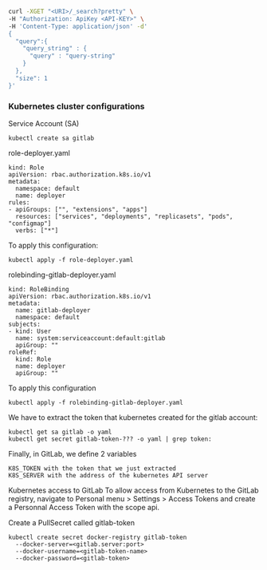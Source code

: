 ```sh
curl -XGET "<URI>/_search?pretty" \
-H "Authorization: ApiKey <API-KEY>" \
-H 'Content-Type: application/json' -d' 
{
  "query":{
    "query_string" : {
      "query" : "query-string"
    }
  },
  "size": 1
}'
```

### Kubernetes cluster configurations
Service Account (SA)
```
kubectl create sa gitlab
```

role-deployer.yaml
```
kind: Role
apiVersion: rbac.authorization.k8s.io/v1
metadata:
  namespace: default
  name: deployer
rules:
- apiGroups: ["", "extensions", "apps"]
  resources: ["services", "deployments", "replicasets", "pods", "configmap"]
  verbs: ["*"]
```

To apply this configuration:
```
kubectl apply -f role-deployer.yaml
```

rolebinding-gitlab-deployer.yaml
```
kind: RoleBinding
apiVersion: rbac.authorization.k8s.io/v1
metadata:
  name: gitlab-deployer
  namespace: default
subjects:
- kind: User
  name: system:serviceaccount:default:gitlab
  apiGroup: ""
roleRef:
  kind: Role
  name: deployer
  apiGroup: ""
```

To apply this configuration
```
kubectl apply -f rolebinding-gitlab-deployer.yaml
```

We have to extract the token that kubernetes created for the gitlab account:
```
kubectl get sa gitlab -o yaml
kubectl get secret gitlab-token-??? -o yaml | grep token:
```

Finally, in GitLab, we define 2 variables
```
K8S_TOKEN with the token that we just extracted
K8S_SERVER with the address of the kubernetes API server
```

Kubernetes access to GitLab
To allow access from Kubernetes to the GitLab registry, navigate to Personal menu > Settings > Access Tokens and create a Personnal Access Token with the scope api.

Create a PullSecret called gitlab-token
```
kubectl create secret docker-registry gitlab-token 
  --docker-server=<gitlab.server:port>
  --docker-username=<gitlab-token-name> 
  --docker-password=<gitlab-token>
```